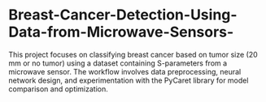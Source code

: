 # Breast-Cancer-Detection-Using-Data-from-Microwave-Sensors-
This project focuses on classifying breast cancer based on tumor size (20 mm or no tumor) using a dataset containing S-parameters from a microwave sensor. The workflow involves data preprocessing, neural network design, and experimentation with the PyCaret library for model comparison and optimization.

